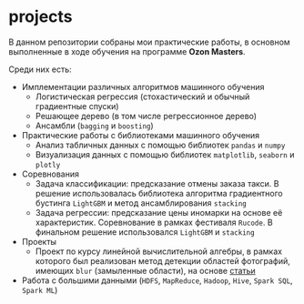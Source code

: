 # projects

В данном репозитории собраны мои практические работы, в основном выполненные в ходе обучения на программе __Ozon Masters__.

Среди них есть:
- Имплементации различных алгоритмов машинного обучения
  - Логистическая регрессия (стохастический и обычный градиентные спуски)
  - Решающее дерево (в том числе регрессионное дерево)
  - Ансамбли (`bagging` и `boosting`)
- Практические работы с библиотеками машинного обучения
  - Анализ табличных данных с помощью библиотек `pandas` и `numpy`
  - Визуализация данных с помощью библиотек `matplotlib`, `seaborn` и `plotly`
- Соревнования
  - Задача классификации: предсказание отмены заказа такси. В решение использовалась библиотека алгоритма градиентного бустинга `LightGBM` и метод ансамблирования `stacking`
  - Задача регрессии: предсказание цены иномарки на основе её характеристик. Соревнование в рамках фестиваля `Rucode`. В финальном решение использовался `LightGBM` и `stacking`
- Проекты
  - Проект по курсу линейной вычислительной алгебры, в рамках которого был реализован метод детекции областей фотографий, имеющих `blur` (замыленные области), на основе [статьи](https://fled.github.io/paper/blur.pdf)
- Работа с большими данными (`HDFS`, `MapReduce`, `Hadoop`, `Hive`, `Spark SQL`, `Spark ML`)
